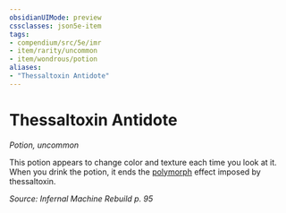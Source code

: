 ```yaml
---
obsidianUIMode: preview
cssclasses: json5e-item
tags:
- compendium/src/5e/imr
- item/rarity/uncommon
- item/wondrous/potion
aliases: 
- "Thessaltoxin Antidote"
---
```

# Thessaltoxin Antidote
*Potion, uncommon*  


This potion appears to change color and texture each time you look at it. When you drink the potion, it ends the [polymorph](2-Mechanics/CLI/spells/polymorph.md) effect imposed by thessaltoxin.

*Source: Infernal Machine Rebuild p. 95*